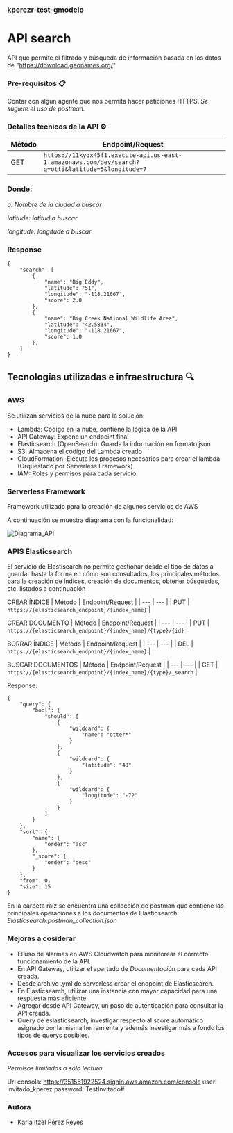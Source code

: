### kperezr-test-gmodelo

# API search
API que permite el filtrado y búsqueda de información basada en los datos de "https://download.geonames.org/"

### Pre-requisitos 📋
Contar con algun agente que nos permita hacer peticiones HTTPS. _Se sugiere el uso de postman._

### Detalles técnicos de la API ⚙️

| Método | Endpoint/Request | 
| --- | --- | 
| GET | ```https://11kyqx45f1.execute-api.us-east-1.amazonaws.com/dev/search?q=otti&latitude=5&longitude=7``` | 

### Donde:
_q: Nombre de la ciudad a buscar_

_latitude: latitud a buscar_

_longitude: longitude a buscar_

### Response
```
{
    "search": [
        {
            "name": "Big Eddy",
            "latitude": "51",
            "longitude": "-118.21667",
            "score": 2.0
        },
        {
            "name": "Big Creek National Wildlife Area",
            "latitude": "42.5834",
            "longitude": "-118.21667",
            "score": 1.0
        },
    ]
}
```  

## Tecnologías utilizadas e infraestructura 🔍
### AWS
Se utilizan servicios de la nube para la solución:
- Lambda: Código en la nube, contiene la lógica de la API
- API Gateway: Expone un endpoint final
- Elasticsearch (OpenSearch): Guarda la información en formato json
- S3: Almacena el código del Lambda creado
- CloudFormation: Ejecuta los procesos necesarios para crear el lambda (Orquestado por Serverless Framework)
- IAM: Roles y permisos para cada servicio

### Serverless Framework
Framework utilizado para la creación de algunos servicios de AWS

A continuación se muestra diagrama con la funcionalidad:

![Diagrama_API](https://user-images.githubusercontent.com/101559613/158156716-52bde859-4546-44d8-8b34-19c740b6b1b7.png)


### APIS Elasticsearch
El servicio de Elastisearch no permite gestionar desde el tipo de datos a guardar hasta la forma en cómo son consultados, los principales métodos para la creación de índices, creación de documentos, obtener búsquedas, etc. listados a continuación

CREAR ÍNDICE
| Método | Endpoint/Request | 
| --- | --- | 
| PUT | ```https://{elasticsearch_endpoint}/{index_name}``` | 

CREAR DOCUMENTO
| Método | Endpoint/Request | 
| --- | --- | 
| PUT | ```https://{elasticsearch_endpoint}/{index_name}/{type}/{id}``` | 

BORRAR ÍNDICE
| Método | Endpoint/Request | 
| --- | --- | 
| DEL | ```https://{elasticsearch_endpoint}/{index_name}``` | 

BUSCAR DOCUMENTOS
| Método | Endpoint/Request | 
| --- | --- | 
| GET | ```https://{elasticsearch_endpoint}/{index_name}/{type}/_search``` | 

Response:

```
{
    "query": {
        "bool": {
            "should": [
                {
                    "wildcard": {
                        "name": "otter*"
                    }
                },
                {
                    "wildcard": {
                        "latitude": "48"
                    }
                },
                {
                    "wildcard": {
                        "longitude": "-72"
                    }
                }
            ]
        }
    },
    "sort": {
        "name": {
            "order": "asc"
        },
        "_score": {
            "order": "desc"
        }
    },
    "from": 0,
    "size": 15
}
```

En la carpeta raíz se encuentra una collección de postman que contiene las principales operaciones a los documentos de Elasticsearch:
_Elasticsearch.postman_collection.json_

### Mejoras a cosiderar
- El uso de alarmas en AWS Cloudwatch para monitorear el correcto funcionamiento de la API.
- En API Gateway, utilizar el apartado de _Documentación_ para cada API creada.
- Desde archivo .yml de serverless crear el endpoint de Elasticsearch.
- En Elasticsearch, utilizar una instancia con mayor capacidad para una respuesta más eficiente.
- Agregar desde API Gateway, un paso de autenticación para consultar la API creada.
- Query de eslasticsearch, investigar respecto al score automático asignado por la misma herramienta y además investigar más a fondo los tipos de querys posibles.


### Accesos para visualizar los servicios creados
_Permisos limitados a sólo lectura_

Url consola: https://351551922524.signin.aws.amazon.com/console
user: invitado_kperez
password: TestInvitado#

### Autora
- Karla Itzel Pérez Reyes 
